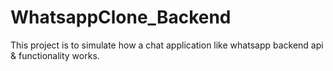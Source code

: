 # WhatsappClone_Backend
This project is to simulate how a chat application like whatsapp backend api &amp; functionality works.
